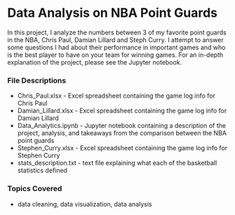# Data Analysis on NBA Point Guards

In this project, I analyze the numbers between 3 of my favorite point guards in the NBA, Chris Paul, Damian Lillard and Steph Curry. I attempt to answer some questions I had about their performance in important games and who is the best player to have on your team for winning games. For an in-depth explanation of the project, please see the Jupyter notebook. 

### File Descriptions

- Chris_Paul.xlsx - Excel spreadsheet containing the game log info for Chris Paul
- Damian_Lillard.xlsx - Excel spreadsheet containing the game log info for Damian Lillard 
- Data_Analytics.ipynb - Jupyter notebook containing a description of the project, analysis, and takeaways from the comparison between the NBA point guards
- Stephen_Curry.xlsx - Excel spreadsheet containing the game log info for Stephen Curry 
- stats_description.txt - text file explaining what each of the basketball statistics defined 

### Topics Covered

- data cleaning, data visualization, data analysis
